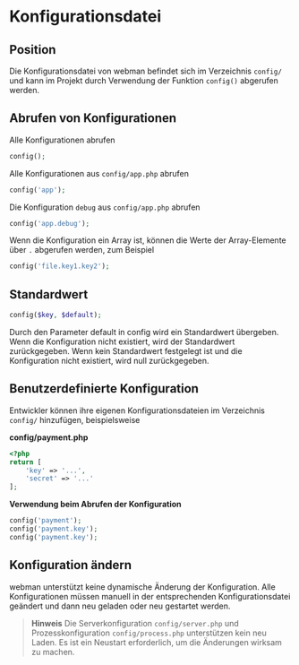 # Konfigurationsdatei

## Position
Die Konfigurationsdatei von webman befindet sich im Verzeichnis `config/` und kann im Projekt durch Verwendung der Funktion `config()` abgerufen werden.

## Abrufen von Konfigurationen

Alle Konfigurationen abrufen
```php
config();
```

Alle Konfigurationen aus `config/app.php` abrufen
```php
config('app');
```

Die Konfiguration `debug` aus `config/app.php` abrufen
```php
config('app.debug');
```

Wenn die Konfiguration ein Array ist, können die Werte der Array-Elemente über `.` abgerufen werden, zum Beispiel
```php
config('file.key1.key2');
```

## Standardwert
```php
config($key, $default);
```
Durch den Parameter default in config wird ein Standardwert übergeben. Wenn die Konfiguration nicht existiert, wird der Standardwert zurückgegeben. Wenn kein Standardwert festgelegt ist und die Konfiguration nicht existiert, wird null zurückgegeben.

## Benutzerdefinierte Konfiguration
Entwickler können ihre eigenen Konfigurationsdateien im Verzeichnis `config/` hinzufügen, beispielsweise

**config/payment.php**

```php
<?php
return [
    'key' => '...',
    'secret' => '...'
];
```

**Verwendung beim Abrufen der Konfiguration**
```php
config('payment');
config('payment.key');
config('payment.key');
```

## Konfiguration ändern
webman unterstützt keine dynamische Änderung der Konfiguration. Alle Konfigurationen müssen manuell in der entsprechenden Konfigurationsdatei geändert und dann neu geladen oder neu gestartet werden.

> **Hinweis**
> Die Serverkonfiguration `config/server.php` und Prozesskonfiguration `config/process.php` unterstützen kein neu Laden. Es ist ein Neustart erforderlich, um die Änderungen wirksam zu machen.
